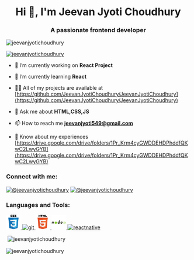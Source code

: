 <h1 align="center">Hi 👋, I'm Jeevan Jyoti Choudhury</h1>
<h3 align="center">A passionate frontend developer</h3>

<p align="left"> <img src="https://komarev.com/ghpvc/?username=jeevanjyotichoudhury&label=Profile%20views&color=0e75b6&style=flat" alt="jeevanjyotichoudhury" /> </p>

<p align="left"> <a href="https://github.com/ryo-ma/github-profile-trophy"><img src="https://github-profile-trophy.vercel.app/?username=jeevanjyotichoudhury" alt="jeevanjyotichoudhury" /></a> </p>

- 🔭 I’m currently working on **React Project**

- 🌱 I’m currently learning **React**

- 👨‍💻 All of my projects are available at [https://github.com/JeevanJyotiChoudhury/JeevanJyotiChoudhury](https://github.com/JeevanJyotiChoudhury/JeevanJyotiChoudhury)

- 💬 Ask me about **HTML,CSS,JS**

- 📫 How to reach me **jeevanjyoti549@gmail.com**

- 📄 Know about my experiences [https://drive.google.com/drive/folders/1Pr_Krm4cyGWDDEHDPhddfQKwC2LwyGYB](https://drive.google.com/drive/folders/1Pr_Krm4cyGWDDEHDPhddfQKwC2LwyGYB)

<h3 align="left">Connect with me:</h3>
<p align="left">
<a href="https://codepen.io/@jeevanjyotichoudhury" target="blank"><img align="center" src="https://raw.githubusercontent.com/rahuldkjain/github-profile-readme-generator/master/src/images/icons/Social/codepen.svg" alt="@jeevanjyotichoudhury" height="30" width="40" /></a>
<a href="https://codesandbox.com/@jeevanjyotichoudhury" target="blank"><img align="center" src="https://raw.githubusercontent.com/rahuldkjain/github-profile-readme-generator/master/src/images/icons/Social/codesandbox.svg" alt="@jeevanjyotichoudhury" height="30" width="40" /></a>
</p>

<h3 align="left">Languages and Tools:</h3>
<p align="left"> <a href="https://www.w3schools.com/css/" target="_blank" rel="noreferrer"> <img src="https://raw.githubusercontent.com/devicons/devicon/master/icons/css3/css3-original-wordmark.svg" alt="css3" width="40" height="40"/> </a> <a href="https://git-scm.com/" target="_blank" rel="noreferrer"> <img src="https://www.vectorlogo.zone/logos/git-scm/git-scm-icon.svg" alt="git" width="40" height="40"/> </a> <a href="https://www.w3.org/html/" target="_blank" rel="noreferrer"> <img src="https://raw.githubusercontent.com/devicons/devicon/master/icons/html5/html5-original-wordmark.svg" alt="html5" width="40" height="40"/> </a> <a href="https://nodejs.org" target="_blank" rel="noreferrer"> <img src="https://raw.githubusercontent.com/devicons/devicon/master/icons/nodejs/nodejs-original-wordmark.svg" alt="nodejs" width="40" height="40"/> </a> <a href="https://reactnative.dev/" target="_blank" rel="noreferrer"> <img src="https://reactnative.dev/img/header_logo.svg" alt="reactnative" width="40" height="40"/> </a> </p>

<p>&nbsp;<img align="center" src="https://github-readme-stats.vercel.app/api?username=jeevanjyotichoudhury&show_icons=true&locale=en" alt="jeevanjyotichoudhury" /></p>

<p><img align="center" src="https://github-readme-streak-stats.herokuapp.com/?user=jeevanjyotichoudhury&" alt="jeevanjyotichoudhury" /></p>
